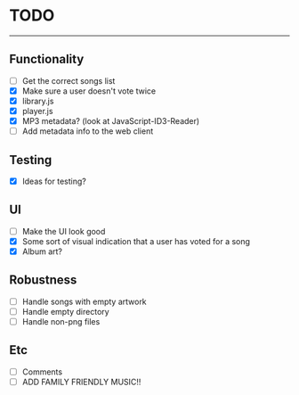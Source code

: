 # TODO
---

## Functionality

* [ ] Get the correct songs list
* [x] Make sure a user doesn't vote twice
* [x] library.js
* [x] player.js
* [x] MP3 metadata? (look at JavaScript-ID3-Reader)
* [ ] Add metadata info to the web client

## Testing

* [x] Ideas for testing?

## UI

* [ ] Make the UI look good
* [x] Some sort of visual indication that a user has voted for a song
* [x] Album art?

## Robustness

* [ ] Handle songs with empty artwork
* [ ] Handle empty directory
* [ ] Handle non-png files

## Etc

* [ ] Comments
* [ ] ADD FAMILY FRIENDLY MUSIC!!
